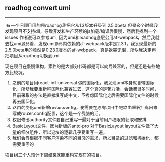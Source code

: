 ## roadhog convert  umi

------

​	有一个旧项目用的是roadhog我把它从1.3版本升级到 2.5.0beta,但是这个时候我发现项目不支持dll，导致开发和生产环境的js加载/编译后很慢，然后我找到一个issues 作者说可以参考umi, 因为umi和roadhog底层公用af-webpack，然后我就去找umi源码看，发现umi源码内依赖的af-webpack版本是2.3.1，我发现最新的2.5.0beta用的竟然是0.23.0版本的af-webpack，真是欲哭无泪，所以我决定再把项目从roadhog切换到umi

​	现在项目在慢慢重构，索性的是大部分代码都是可以向后兼容的，但是还是有些地方比较坑。

1. 之前的项目用react-intl-universal 做的国际化，我发现umi本身就自带国际化，所以我要重新吧国际化兼容过去，这个真的是苦力活，会话费很多时间，目前采取的办法是直接填写成中文，不考虑国际化之后需要国际化文件的时候再去国际化，
2. 路由的变化umi新增router.config，我需要在原有项目中吧路由重新抽离出来写成router.config配置，这个是一个费脑的活。
3. 权限修改authority文件要自己重写一遍对于当前用户权限的获取和安排
4. BasicLayout文件，因为新版的antd-pro 对于BasicLayout layout文件做了大量的细分组件，所以这块的逻辑几乎要重写一遍。
5. 我们会有根据不同客户渲染不同的目录的需求，所以目录的过滤和初始化，都需要重写的

项目组三个人预计下周结束就能重构完现在的项目。


